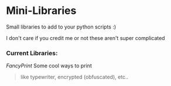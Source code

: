 # Mini-Libraries
Small libraries to add to your python scripts :)

I don't care if you credit me or not these aren't super complicated

### Current Libraries:

*FancyPrint* Some cool ways to print

> like typewriter, encrypted (obfuscated), etc..
